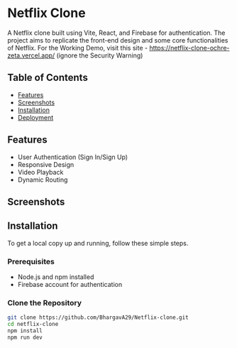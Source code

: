 # Netflix Clone

A Netflix clone built using Vite, React, and Firebase for authentication. The project aims to replicate the front-end design and some core functionalities of Netflix.
For the Working Demo, visit this site - https://netflix-clone-ochre-zeta.vercel.app/ (ignore the Security Warning)

## Table of Contents

- [Features](#features)
- [Screenshots](#screenshots)
- [Installation](#installation)
- [Deployment](#deployment)


## Features

- User Authentication (Sign In/Sign Up)
- Responsive Design
- Video Playback
- Dynamic Routing

## Screenshots



## Installation

To get a local copy up and running, follow these simple steps.

### Prerequisites

- Node.js and npm installed
- Firebase account for authentication

### Clone the Repository

```bash
git clone https://github.com/BhargavA29/Netflix-clone.git
cd netflix-clone
npm install
npm run dev
